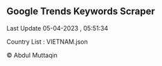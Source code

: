 

## Google Trends Keywords Scraper 
 
Last Update 05-04-2023 , 05:51:34

Country List :
VIETNAM.json



© Abdul Muttaqin 
